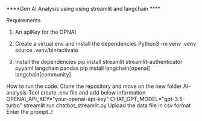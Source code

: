 ****Gen AI Analysis using using streamlit and langchain ****

Requirements
1. An apiKey for the OPNAI
2. Create a virtual env and install the dependencies
   Python3 -m venv .venv
   source .venv/bin/activate

3. Install the dependencies
  pip install streamlit streamlit-authenticator pyyaml langchain pandas
  pip install langchain[openai] langchain[community]

How to run the code:
   Clone the repository and move on the new folder AI-analysis-Tool
   create .env file and add below information
     OPENAI_API_KEY="your-openai-api-key"
     CHAT_GPT_MODEL="gpt-3.5-turbo" 
   streamlit run chatbot_streamlit.py
   Upload the data file in csv format
   Enter the prompt..!
